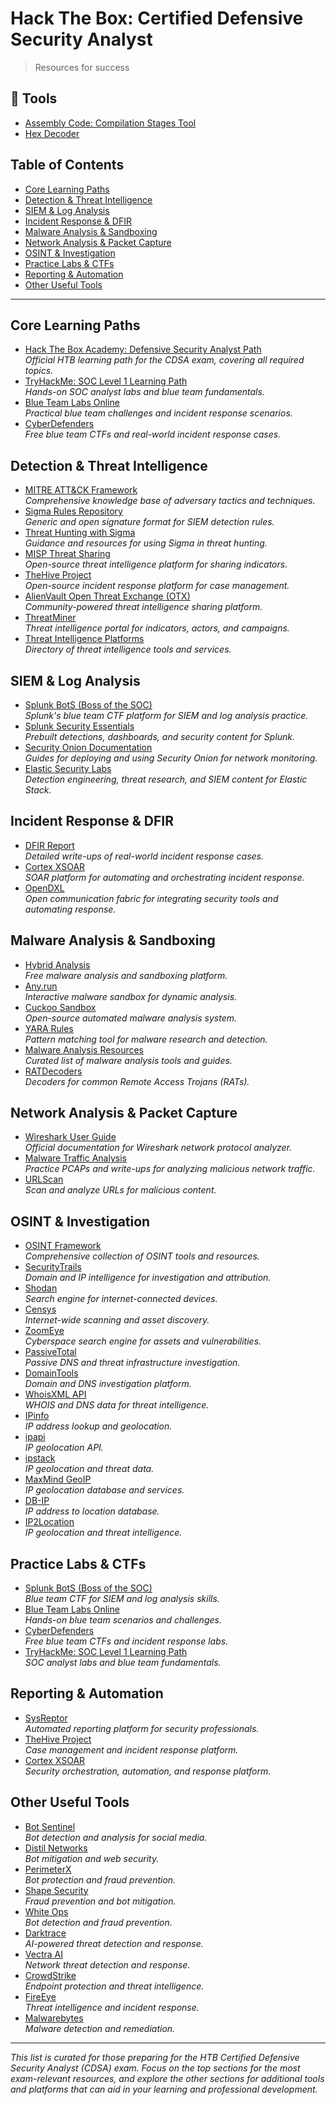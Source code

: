 # Hack The Box: Certified Defensive Security Analyst

> Resources for success

## 🔧 Tools

- [Assembly Code: Compilation Stages Tool](https://theclasslessone.github.io/Hack-The-Box--Certified-Defensive-Security-Analyst/)
- [Hex Decoder](https://www.convertstring.com/EncodeDecode/HexDecode)




## Table of Contents
- [Core Learning Paths](#core-learning-paths)
- [Detection & Threat Intelligence](#detection--threat-intelligence)
- [SIEM & Log Analysis](#siem--log-analysis)
- [Incident Response & DFIR](#incident-response--dfir)
- [Malware Analysis & Sandboxing](#malware-analysis--sandboxing)
- [Network Analysis & Packet Capture](#network-analysis--packet-capture)
- [OSINT & Investigation](#osint--investigation)
- [Practice Labs & CTFs](#practice-labs--ctfs)
- [Reporting & Automation](#reporting--automation)
- [Other Useful Tools](#other-useful-tools)

---

## Core Learning Paths

- [Hack The Box Academy: Defensive Security Analyst Path](https://academy.hackthebox.com/path/preview/certified-defensive-security-analyst)  
  *Official HTB learning path for the CDSA exam, covering all required topics.*
- [TryHackMe: SOC Level 1 Learning Path](https://tryhackme.com/path/outline/soc-level-1)  
  *Hands-on SOC analyst labs and blue team fundamentals.*
- [Blue Team Labs Online](https://blueteamlabs.online/)  
  *Practical blue team challenges and incident response scenarios.*
- [CyberDefenders](https://cyberdefenders.org/)  
  *Free blue team CTFs and real-world incident response cases.*

## Detection & Threat Intelligence

- [MITRE ATT&CK Framework](https://attack.mitre.org/)  
  *Comprehensive knowledge base of adversary tactics and techniques.*
- [Sigma Rules Repository](https://github.com/SigmaHQ/sigma)  
  *Generic and open signature format for SIEM detection rules.*
- [Threat Hunting with Sigma](https://www.sigmahq.org/)  
  *Guidance and resources for using Sigma in threat hunting.*
- [MISP Threat Sharing](https://www.misp-project.org/)  
  *Open-source threat intelligence platform for sharing indicators.*
- [TheHive Project](https://thehive-project.org/)  
  *Open-source incident response platform for case management.*
- [AlienVault Open Threat Exchange (OTX)](https://otx.alienvault.com/)  
  *Community-powered threat intelligence sharing platform.*
- [ThreatMiner](https://www.threatminer.org/)  
  *Threat intelligence portal for indicators, actors, and campaigns.*
- [Threat Intelligence Platforms](https://www.threatintelligenceplatforms.com/)  
  *Directory of threat intelligence tools and services.*

## SIEM & Log Analysis

- [Splunk BotS (Boss of the SOC)](https://bots.splunk.com/)  
  *Splunk's blue team CTF platform for SIEM and log analysis practice.*
- [Splunk Security Essentials](https://splunkbase.splunk.com/app/3435/)  
  *Prebuilt detections, dashboards, and security content for Splunk.*
- [Security Onion Documentation](https://docs.securityonion.net/en/2.3/)  
  *Guides for deploying and using Security Onion for network monitoring.*
- [Elastic Security Labs](https://www.elastic.co/security-labs)  
  *Detection engineering, threat research, and SIEM content for Elastic Stack.*

## Incident Response & DFIR

- [DFIR Report](https://thedfirreport.com/)  
  *Detailed write-ups of real-world incident response cases.*
- [Cortex XSOAR](https://www.paloaltonetworks.com/cortex/xsoar)  
  *SOAR platform for automating and orchestrating incident response.*
- [OpenDXL](https://www.opendxl.com/)  
  *Open communication fabric for integrating security tools and automating response.*

## Malware Analysis & Sandboxing

- [Hybrid Analysis](https://www.hybrid-analysis.com/)  
  *Free malware analysis and sandboxing platform.*
- [Any.run](https://any.run/)  
  *Interactive malware sandbox for dynamic analysis.*
- [Cuckoo Sandbox](https://cuckoosandbox.org/)  
  *Open-source automated malware analysis system.*
- [YARA Rules](https://virustotal.github.io/yara/)  
  *Pattern matching tool for malware research and detection.*
- [Malware Analysis Resources](https://www.malwareanalysis.com/resources)  
  *Curated list of malware analysis tools and guides.*
- [RATDecoders](https://www.ratdecoders.com/)  
  *Decoders for common Remote Access Trojans (RATs).*

## Network Analysis & Packet Capture

- [Wireshark User Guide](https://www.wireshark.org/docs/wsug_html_chunked/)  
  *Official documentation for Wireshark network protocol analyzer.*
- [Malware Traffic Analysis](https://www.malware-traffic-analysis.net/)  
  *Practice PCAPs and write-ups for analyzing malicious network traffic.*
- [URLScan](https://urlscan.io/)  
  *Scan and analyze URLs for malicious content.*

## OSINT & Investigation

- [OSINT Framework](https://osintframework.com/)  
  *Comprehensive collection of OSINT tools and resources.*
- [SecurityTrails](https://securitytrails.com/)  
  *Domain and IP intelligence for investigation and attribution.*
- [Shodan](https://www.shodan.io/)  
  *Search engine for internet-connected devices.*
- [Censys](https://censys.io/)  
  *Internet-wide scanning and asset discovery.*
- [ZoomEye](https://www.zoomeye.org/)  
  *Cyberspace search engine for assets and vulnerabilities.*
- [PassiveTotal](https://www.passivetotal.org/)  
  *Passive DNS and threat infrastructure investigation.*
- [DomainTools](https://www.domaintools.com/)  
  *Domain and DNS investigation platform.*
- [WhoisXML API](https://www.whoisxmlapi.com/)  
  *WHOIS and DNS data for threat intelligence.*
- [IPinfo](https://ipinfo.io/)  
  *IP address lookup and geolocation.*
- [ipapi](https://ipapi.co/)  
  *IP geolocation API.*
- [ipstack](https://ipstack.com/)  
  *IP geolocation and threat data.*
- [MaxMind GeoIP](https://www.maxmind.com/en/geoip2-precision-services)  
  *IP geolocation database and services.*
- [DB-IP](https://db-ip.com/)  
  *IP address to location database.*
- [IP2Location](https://www.ip2location.com/)  
  *IP geolocation and threat intelligence.*

## Practice Labs & CTFs

- [Splunk BotS (Boss of the SOC)](https://bots.splunk.com/)  
  *Blue team CTF for SIEM and log analysis skills.*
- [Blue Team Labs Online](https://blueteamlabs.online/)  
  *Hands-on blue team scenarios and challenges.*
- [CyberDefenders](https://cyberdefenders.org/)  
  *Free blue team CTFs and incident response labs.*
- [TryHackMe: SOC Level 1 Learning Path](https://tryhackme.com/path/outline/soc-level-1)  
  *SOC analyst labs and blue team fundamentals.*

## Reporting & Automation

- [SysReptor](https://labs.sysre.pt/projects/)  
  *Automated reporting platform for security professionals.*
- [TheHive Project](https://thehive-project.org/)  
  *Case management and incident response platform.*
- [Cortex XSOAR](https://www.paloaltonetworks.com/cortex/xsoar)  
  *Security orchestration, automation, and response platform.*

## Other Useful Tools

- [Bot Sentinel](https://botsentinel.com/)  
  *Bot detection and analysis for social media.*
- [Distil Networks](https://www.distilnetworks.com/)  
  *Bot mitigation and web security.*
- [PerimeterX](https://www.perimeterx.com/)  
  *Bot protection and fraud prevention.*
- [Shape Security](https://www.shapesecurity.com/)  
  *Fraud prevention and bot mitigation.*
- [White Ops](https://www.whiteops.com/)  
  *Bot detection and fraud prevention.*
- [Darktrace](https://www.darktrace.com/)  
  *AI-powered threat detection and response.*
- [Vectra AI](https://www.vectra.ai/)  
  *Network threat detection and response.*
- [CrowdStrike](https://www.crowdstrike.com/)  
  *Endpoint protection and threat intelligence.*
- [FireEye](https://www.fireeye.com/)  
  *Threat intelligence and incident response.*
- [Malwarebytes](https://www.malwarebytes.com/)  
  *Malware detection and remediation.*

---

*This list is curated for those preparing for the HTB Certified Defensive Security Analyst (CDSA) exam. Focus on the top sections for the most exam-relevant resources, and explore the other sections for additional tools and platforms that can aid in your learning and professional development.*
